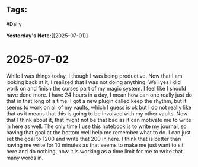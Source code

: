## Tags:
#Daily

__Yesterday's Note:__[[2025-07-01]]
# 2025-07-02

While I was things today, I though I was being productive. Now that I am looking back at it, I realized that I was not doing anything. Well yes I did work on and finish the curses part of my magic system. I feel like I should have done more. I have 24 hours in a day, I mean how can one really just do that in that long of a time. I got a new plugin called keep the rhythm, but it seems to work on all of my vaults, which I guess is ok but I do not really like that as it means that this is going to be involved with my other vaults. Now that I think about it, that might not be that bad as it can motivate me to write in here as well. The only time I use this notebook is to write my journal, so having that goal at the bottom well help me remember what to do. I can just set the goal to 1200 and write that 200 in here. I think that is better than having me write for 10 minutes as that seems to make me just want to sit here and do nothing, now it is working as a time limit for me to write that many words in. 